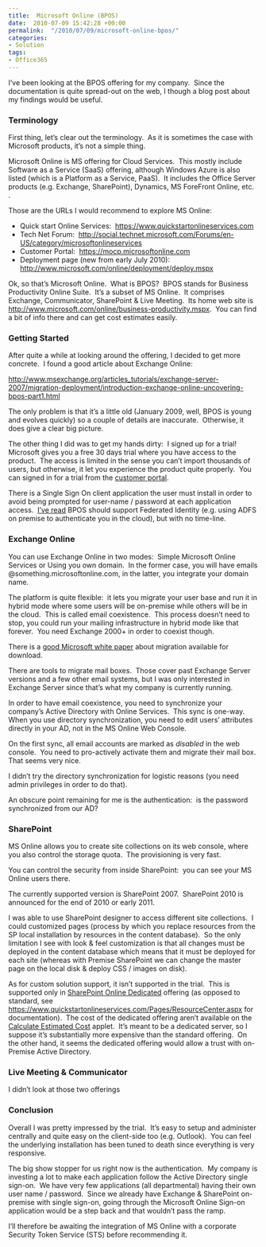 ```yaml
---
title:  Microsoft Online (BPOS)
date:  2010-07-09 15:42:28 +00:00
permalink:  "/2010/07/09/microsoft-online-bpos/"
categories:
- Solution
tags:
- Office365
---
```

<p>I’ve been looking at the BPOS offering for my company.&#160; Since the documentation is quite spread-out on the web, I though a blog post about my findings would be useful.</p>  <h3>Terminology</h3>  <p>First thing, let’s clear out the terminology.&#160; As it is sometimes the case with Microsoft products, it’s not a simple thing.</p>  <p>Microsoft Online is MS offering for Cloud Services.&#160; This mostly include Software as a Service (SaaS) offering, although Windows Azure is also listed (which is a Platform as a Service, PaaS).&#160; It includes the Office Server products (e.g. Exchange, SharePoint), Dynamics, MS ForeFront Online, etc.&#160; .</p>  <p>Those are the URLs I would recommend to explore MS Online:</p>  <ul>   <li>Quick start Online Services:&#160; <a href="https://www.quickstartonlineservices.com">https://www.quickstartonlineservices.com</a> </li>    <li>Tech Net Forum:&#160; <a title="http://social.technet.microsoft.com/Forums/en-US/category/microsoftonlineservices" href="http://social.technet.microsoft.com/Forums/en-US/category/microsoftonlineservices">http://social.technet.microsoft.com/Forums/en-US/category/microsoftonlineservices</a> </li>    <li>Customer Portal:&#160; <a title="https://mocp.microsoftonline.com" href="https://mocp.microsoftonline.com">https://mocp.microsoftonline.com</a> </li>    <li>Deployment page (new from early July 2010):&#160; <a title="http://www.microsoft.com/online/deployment/deploy.mspx" href="http://www.microsoft.com/online/deployment/deploy.mspx">http://www.microsoft.com/online/deployment/deploy.mspx</a> </li> </ul>  <p>Ok, so that’s Microsoft Online.&#160; What is BPOS?&#160; BPOS stands for Business Productivity Online Suite.&#160; It’s a subset of MS Online.&#160; It comprises Exchange, Communicator, SharePoint &amp; Live Meeting.&#160; Its home web site is <a title="http://www.microsoft.com/online/business-productivity.mspx" href="http://www.microsoft.com/online/business-productivity.mspx">http://www.microsoft.com/online/business-productivity.mspx</a>.&#160; You can find a bit of info there and can get cost estimates easily.</p>  <h3>Getting Started</h3>  <p>After quite a while at looking around the offering, I decided to get more concrete.&#160; I found a good article about Exchange Online:</p>  <p><a title="http://www.msexchange.org/articles_tutorials/exchange-server-2007/migration-deployment/introduction-exchange-online-uncovering-bpos-part1.html" href="http://www.msexchange.org/articles_tutorials/exchange-server-2007/migration-deployment/introduction-exchange-online-uncovering-bpos-part1.html">http://www.msexchange.org/articles_tutorials/exchange-server-2007/migration-deployment/introduction-exchange-online-uncovering-bpos-part1.html</a></p>  <p>The only problem is that it’s a little old (January 2009, well, BPOS is young and evolves quickly) so a couple of details are inaccurate.&#160; Otherwise, it does give a clear big picture.</p>  <p>The other thing I did was to get my hands dirty:&#160; I signed up for a trial!&#160; Microsoft gives you a free 30 days trial where you have access to the product.&#160; The access is limited in the sense you can’t import thousands of users, but otherwise, it let you experience the product quite properly.&#160; You can signed in for a trial from the <a href="https://mocp.microsoftonline.com">customer portal</a>.</p>  <p>There is a Single Sign On client application the user must install in order to avoid being prompted for user-name / password at each application access.&#160; <a href="http://www.zdnet.com/blog/microsoft/microsoft-outlines-near-term-bpos-rollout-plans/6486">I’ve read</a> BPOS should support Federated Identity (e.g. using ADFS on premise to authenticate you in the cloud), but with no time-line.</p>  <h3>Exchange Online</h3>  <p>You can use Exchange Online in two modes:&#160; Simple Microsoft Online Services or Using you own domain.&#160; In the former case, you will have emails @something.microsoftonline.com, in the latter, you integrate your domain name.</p>  <p>The platform is quite flexible:&#160; it lets you migrate your user base and run it in hybrid mode where some users will be on-premise while others will be in the cloud.&#160; This is called email coexistence.&#160; This process doesn’t need to stop, you could run your mailing infrastructure in hybrid mode like that forever.&#160; You need Exchange 2000+ in order to coexist though.</p>  <p>There is a <a href="http://www.microsoft.com/downloads/details.aspx?displaylang=en&amp;FamilyID=25350815-5c57-441a-b7fb-329ff5fe14b3">good Microsoft white paper</a> about migration available for download.</p>  <p>There are tools to migrate mail boxes.&#160; Those cover past Exchange Server versions and a few other email systems, but I was only interested in Exchange Server since that’s what my company is currently running.</p>  <p>In order to have email coexistence, you need to synchronize your company’s Active Directory with Online Services.&#160; This sync is one-way.&#160; When you use directory synchronization, you need to edit users’ attributes directly in your AD, not in the MS Online Web Console.</p>  <p>On the first sync, all email accounts are marked as <em>disabled</em> in the web console.&#160; You need to pro-actively activate them and migrate their mail box.&#160; That seems very nice.</p>  <p>I didn’t try the directory synchronization for logistic reasons (you need admin privileges in order to do that).</p>  <p>An obscure point remaining for me is the authentication:&#160; is the password synchronized from our AD?&#160; </p>  <h3>SharePoint</h3>  <p>MS Online allows you to create site collections on its web console, where you also control the storage quota.&#160; The provisioning is very fast.</p>  <p>You can control the security from inside SharePoint:&#160; you can see your MS Online users there.</p>  <p>The currently supported version is SharePoint 2007.&#160; SharePoint 2010 is announced for the end of 2010 or early 2011.&#160; </p>  <p>I was able to use SharePoint designer to access different site collections.&#160; I could customized pages (process by which you replace resources from the SP local installation by resources in the content database).&#160; So the only limitation I see with look &amp; feel customization is that all changes must be deployed in the content database which means that it must be deployed for each site (whereas with Premise SharePoint we can change the master page on the local disk &amp; deploy CSS / images on disk).</p>  <p>As for custom solution support, it isn’t supported in the trial.&#160; This is supported only in <a href="http://download.microsoft.com/download/7/0/3/70330d5c-ffb9-4713-9246-ee26a21051c9/SharePoint_Online_Dedicated_datasheet.docx">SharePoint Online Dedicated</a> offering (as opposed to standard, see <a title="https://www.quickstartonlineservices.com/Pages/ResourceCenter.aspx" href="https://www.quickstartonlineservices.com/Pages/ResourceCenter.aspx">https://www.quickstartonlineservices.com/Pages/ResourceCenter.aspx</a> for documentation).&#160; The cost of the dedicated offering aren’t available on the <a href="http://www.microsoft.com/online/business-productivity.mspx">Calculate Estimated Cost</a> applet.&#160; It’s meant to be a dedicated server, so I suppose it’s substantially more expensive than the standard offering.&#160; On the other hand, it seems the dedicated offering would allow a trust with on-Premise Active Directory.</p>  <h3>Live Meeting &amp; Communicator</h3>  <p>I didn’t look at those two offerings</p>  <h3>Conclusion</h3>  <p>Overall I was pretty impressed by the trial.&#160; It’s easy to setup and administer centrally and quite easy on the client-side too (e.g. Outlook).&#160; You can feel the underlying installation has been tuned to death since everything is very responsive.</p>  <p>The big show stopper for us right now is the authentication.&#160; My company is investing a lot to make each application follow the Active Directory single sign-on.&#160; We have very few applications (all departmental) having their own user name / password.&#160; Since we already have Exchange &amp; SharePoint on-premise with single sign-on, going through the Microsoft Online Sign-on application would be a step back and that wouldn’t pass the ramp.</p>  <p>I’ll therefore be awaiting the integration of MS Online with a corporate Security Token Service (STS) before recommending it.</p>